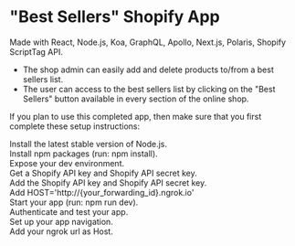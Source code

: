 ﻿# "Best Sellers" Shopify App

Made with React, Node.js, Koa, GraphQL, Apollo, Next.js, Polaris, Shopify ScriptTag API. 

- The shop admin can easily add and delete products to/from a best sellers list.
- The user can access to the best sellers list by clicking on the "Best Sellers" button available in every section of the online shop.

If you plan to use this completed app, then make sure that you first complete these setup instructions:

Install the latest stable version of Node.js.  
Install npm packages (run: npm install).  
Expose your dev environment.  
Get a Shopify API key and Shopify API secret key.  
Add the Shopify API key and Shopify API secret key.  
Add HOST='http://{your_forwarding_id}.ngrok.io'  
Start your app (run: npm run dev).  
Authenticate and test your app.  
Set up your app navigation.  
Add your ngrok url as Host.  
